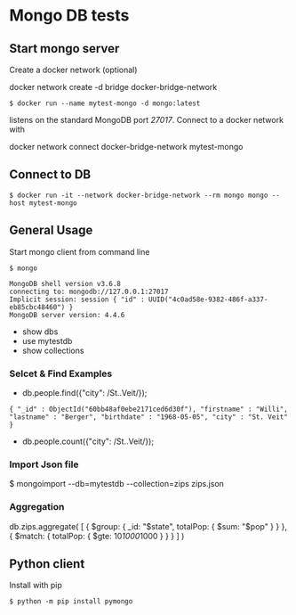 # Mongo DB tests

## Start mongo server

Create a docker network (optional)


docker network create -d bridge docker-bridge-network

```
$ docker run --name mytest-mongo -d mongo:latest
```
listens on the standard MongoDB port *27017*.
Connect to a docker network with

docker network connect docker-bridge-network mytest-mongo



 ## Connect to DB

 ```
$ docker run -it --network docker-bridge-network --rm mongo mongo --host mytest-mongo
 ```


## General Usage
Start mongo client from command line
```
$ mongo
```

```
MongoDB shell version v3.6.8
connecting to: mongodb://127.0.0.1:27017
Implicit session: session { "id" : UUID("4c0ad58e-9382-486f-a337-eb85cbc48460") }
MongoDB server version: 4.4.6
```

* show dbs
* use mytestdb
* show collections

### Selcet & Find Examples

* db.people.find({"city": /St..Veit/});
```
{ "_id" : ObjectId("60bb48af0ebe2171ced6d30f"), "firstname" : "Willi", "lastname" : "Berger", "birthdate" : "1968-05-05", "city" : "St. Veit" }
```

* db.people.count({"city": /St..Veit/});

### Import Json file

$ mongoimport --db=mytestdb --collection=zips  zips.json



### Aggregation

db.zips.aggregate( [
   { $group: { _id: "$state", totalPop: { $sum: "$pop" } } },
   { $match: { totalPop: { $gte: 10*1000*1000 } } }
] )



## Python client

Install with pip
```
$ python -m pip install pymongo
```
